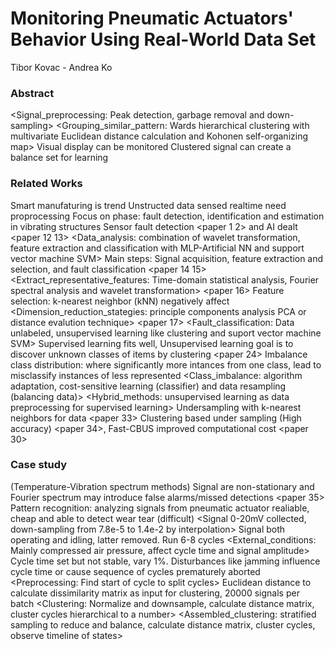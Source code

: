 # Monitoring Pneumatic Actuators' Behavior Using Real-World Data Set
Tibor Kovac - Andrea Ko

### Abstract
<Signal_preprocessing: Peak detection, garbage removal and down-sampling>
<Grouping_similar_pattern: Wards hierarchical clustering with multivariate Euclidean distance calculation and Kohonen self-organizing map>
Visual display can be monitored
Clustered signal can create a balance set for learning

### Related Works
Smart manufaturing is trend
Unstructed data sensed realtime need proprocessing
Focus on phase: fault detection, identification and estimation in vibrating structures
Sensor fault detection <paper 1 2> and AI dealt <paper 12 13>
<Data_analysis: combination of wavelet transformation, feature extraction and classification with MLP-Artificial NN and support vector machine SVM>
Main steps: Signal acquisition, feature extraction and selection, and fault classification <paper 14 15>
    <Extract_representative_features: Time-domain statistical analysis, Fourier spectral analysis and wavelet transformation> <paper 16>
    Feature selection: k-nearest neighbor (kNN) negatively affect 
    <Dimension_reduction_stategies: principle components analysis PCA or distance evalution technique> <paper 17>
    <Fault_classification: Data unlabeled, unsupervised learning like clustering and suport vector machine SVM>
Supervised learning fits well, Unsupervised learning goal is to discover unknown classes of items by clustering <paper 24>
Imbalance class distribution: where significantly more intances from one class, lead to misclassify instances of less represented
    <Class_imbalance: algorithm adaptation, cost-sensitive learning (classifier) and data resampling (balancing data)>
<Hybrid_methods: unsupervised learning as data preprocessing for supervised learning>
Undersampling with k-nearest neighbors for data <paper 33> 
Clustering based under sampling (High accuracy) <paper 34>, Fast-CBUS improved computational cost <paper 30>

### Case study
(Temperature-Vibration spectrum methods) Signal are non-stationary and Fourier spectrum may introduce false alarms/missed detections <paper 35>
Pattern recognition: analyzing signals from pneumatic actuator realiable, cheap and able to detect wear tear (difficult)
<Signal 0-20mV collected, down-sampling from 7.8e-5 to 1.4e-2 by interpolation>
Signal both operating and idling, latter removed. Run 6-8 cycles
<External_conditions: Mainly compressed air pressure, affect cycle time and signal amplitude>
Cycle time set but not stable, vary 1%. Disturbances like jamming influence cycle time or cause sequence of cycles prematurely aborted
<Preprocessing: Find start of cycle to split cycles>
Euclidean distance to calculate dissimilarity matrix as input for clustering, 20000 signals per batch
<Clustering: Normalize and downsample, calculate distance matrix, cluster cycles hierarchical to a number>
<Assembled_clustering: stratified sampling to reduce and balance, calculate distance matrix, cluster cycles, observe timeline of states>